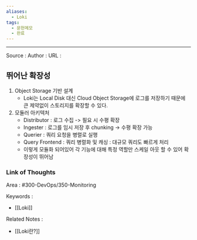 ```yaml
---
aliases:
  - Loki
tags:
  - 문헌메모
  - 완료
---
```



---


Source :
Author : 
URL :

## 뛰어난 확장성
1. Object Storage 기반 설계
	- Loki는 Local Disk 대신 Cloud Object Storage에 로그를 저장하기 때문에 큰 제약없이 스토리지를 확장할 수 있다.
2. 모듈러 아키텍처
	- Distributor : 로그 수집 -> 필요 시 수평 확장
	- Ingester : 로그를 임시 저장 후 chunking -> 수평 확장 가능
	- Querier : 쿼리 요청을 병렬로 실행
	- Query Frontend : 쿼리 병렬화 및 캐싱 : 대규모 쿼리도 빠르게 처리
	- 이렇게 모듈화 되어있어 각 기능에 대해 특정 역할만 스케일 아웃 할 수 있어 확장성이 뛰어남

### Link of Thoughts
Area : #300-DevOps/350-Monitoring 

Keywords :
- [[Loki]]

Related Notes : 
- [[Loki란?]]
